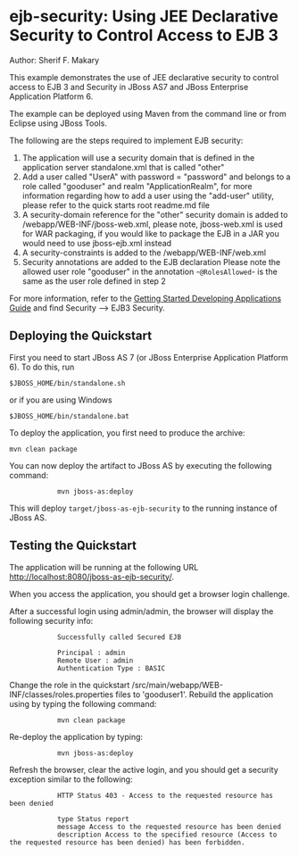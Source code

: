 ejb-security:  Using JEE Declarative Security to Control Access to EJB 3
====================
Author: Sherif F. Makary

This example demonstrates the use of JEE declarative security to control access to EJB 3 and Security in JBoss AS7 and JBoss Enterprise Application Platform 6.

The example can be deployed using Maven from the command line or from Eclipse using JBoss Tools.

The following are the steps required to implement EJB security:

1. The application will use a security domain that is defined in the application server standalone.xml that is called "other"
2. Add a user called "UserA" with password = "password" and belongs to a role called "gooduser" and realm "ApplicationRealm", for more information regarding how to add a user using the "add-user" utility, please refer to the quick starts root readme.md file 
3. A security-domain reference for the "other" security domain is added to /webapp/WEB-INF/jboss-web.xml, please note, jboss-web.xml is used for WAR packaging, if you would like to package the EJB in a JAR you would need to use jboss-ejb.xml instead  
4. A security-constraints is added to the /webapp/WEB-INF/web.xml 
5. Security annotations are added to the EJB declaration
Please note the allowed user role "gooduser" in the annotation -`@RolesAllowed`- is the same as the user role defined in step 2

For more information, refer to the  <a href="https://docs.jboss.org/author/display/AS71/Getting+Started+Developing+Applications+Guide" title="Getting Started Developing Applications Guide">Getting Started Developing Applications Guide</a> and find Security --> EJB3 Security.


## Deploying the Quickstart

First you need to start JBoss AS 7 (or JBoss Enterprise Application Platform 6). To do this, run

    $JBOSS_HOME/bin/standalone.sh

or if you are using Windows

    $JBOSS_HOME/bin/standalone.bat

To deploy the application, you first need to produce the archive:

    mvn clean package


You can now deploy the artifact to JBoss AS by executing the following command:

                mvn jboss-as:deploy

This will deploy `target/jboss-as-ejb-security` to the running instance of JBoss AS.

## Testing the Quickstart

The application will be running at the following URL <http://localhost:8080/jboss-as-ejb-security/>.

When you access the application, you should get a browser login challenge.

After a successful login using admin/admin, the browser will display the following security info:

                Successfully called Secured EJB

                Principal : admin
                Remote User : admin
                Authentication Type : BASIC

Change the role in the quickstart /src/main/webapp/WEB-INF/classes/roles.properties files to 'gooduser1'. 
Rebuild the application using by typing the following command:

                mvn clean package

Re-deploy the application by typing:

                mvn jboss-as:deploy

Refresh the browser, clear the active login, and you should get a security exception similar to the following: 

                HTTP Status 403 - Access to the requested resource has been denied

                type Status report
                message Access to the requested resource has been denied
                description Access to the specified resource (Access to the requested resource has been denied) has been forbidden.
